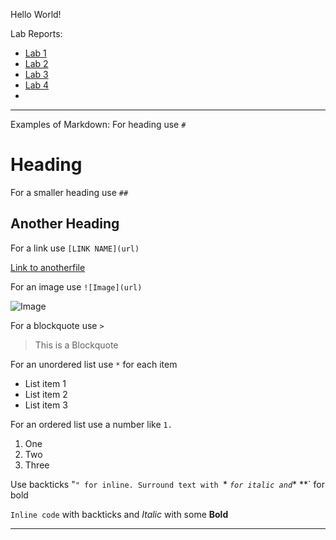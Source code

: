 Hello World!

Lab Reports:
* [Lab 1](https://oowretep.github.io/cse15l-lab-reports/lab1/lab1.html)
* [Lab 2](https://oowretep.github.io/cse15l-lab-reports/lab2/lab2.html)
* [Lab 3](https://oowretep.github.io/cse15l-lab-reports/lab3/lab3.html)
* [Lab 4](https://oowretep.github.io/cse15l-lab-reports/lab4/lab4.html)
* 
--- 
Examples of Markdown:
For heading use `#`

# Heading

For a smaller heading use `##`

## Another Heading

For a link use `[LINK NAME](url)`

[Link to anotherfile](https://oowretep.github.io/cse15l-lab-reports/anotherfile.html) 

For an image use `![Image](url)`

![Image](https://www.google.com/search?client=firefox-b-1-d&sca_esv=597555770&q=github+logo&tbm=isch&source=lnms&sa=X&ved=2ahUKEwjTx7fj7tWDAxV1PUQIHe-JARYQ0pQJegQIDhAB&biw=1512&bih=831&dpr=2#imgrc=thYE3r73bm1jUM)

For a blockquote use `>`

 > This is a Blockquote


For an unordered list use `*` for each item

* List item 1
* List item 2
* List item 3


For an ordered list use a number like `1.`

1. One
2. Two
3. Three

Use backticks "`" for inline.
Surround text with `* *` for italic and `** **` for bold

`Inline code` with backticks and *Italic* with some **Bold**

--- 
